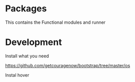 # Packages

This contains the Functional modules and runner

# Development

Install what you need

https://github.com/getcouragenow/bootstrap/tree/master/os

Instal hover




